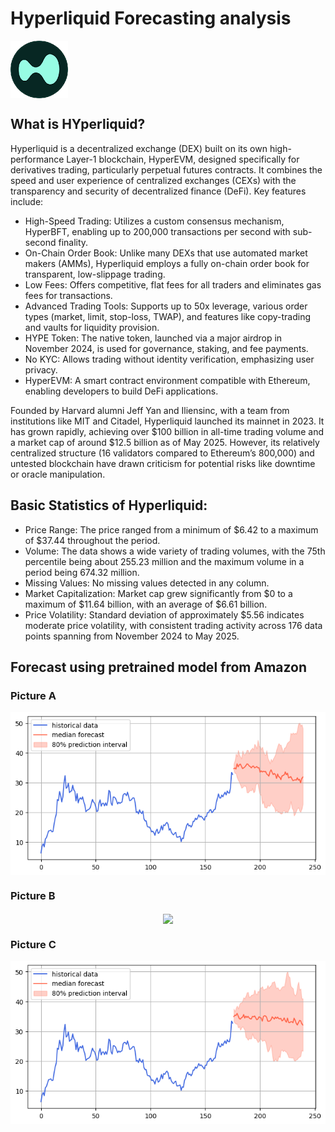 # Hyperliquid Forecasting analysis

<img src="./HYPETOKEN.png" align="center">

## What is HYperliquid?
Hyperliquid is a decentralized exchange (DEX) built on its own high-performance Layer-1 blockchain, HyperEVM, designed specifically for derivatives trading, particularly perpetual futures contracts. It combines the speed and user experience of centralized exchanges (CEXs) with the transparency and security of decentralized finance (DeFi). 
Key features include:
- High-Speed Trading: Utilizes a custom consensus mechanism, HyperBFT, enabling up to 200,000 transactions per second with sub-second finality.
- On-Chain Order Book: Unlike many DEXs that use automated market makers (AMMs), Hyperliquid employs a fully on-chain order book for transparent, low-slippage trading.
- Low Fees: Offers competitive, flat fees for all traders and eliminates gas fees for transactions.
- Advanced Trading Tools: Supports up to 50x leverage, various order types (market, limit, stop-loss, TWAP), and features like copy-trading and vaults for liquidity provision.
- HYPE Token: The native token, launched via a major airdrop in November 2024, is used for governance, staking, and fee payments.
- No KYC: Allows trading without identity verification, emphasizing user privacy.
- HyperEVM: A smart contract environment compatible with Ethereum, enabling developers to build DeFi applications.

Founded by Harvard alumni Jeff Yan and Iliensinc, with a team from institutions like MIT and Citadel, Hyperliquid launched its mainnet in 2023. It has grown rapidly, achieving over $100 billion in all-time trading volume and a market cap of around $12.5 billion as of May 2025. However, its relatively centralized structure (16 validators compared to Ethereum’s 800,000) and untested blockchain have drawn criticism for potential risks like downtime or oracle manipulation.

## Basic Statistics of Hyperliquid:

- Price Range: The price ranged from a minimum of $6.42 to a maximum of $37.44 throughout the period.
- Volume: The data shows a wide variety of trading volumes, with the 75th percentile being about 255.23 million and the maximum volume in a period being 674.32 million.
- Missing Values: No missing values detected in any column.
- Market Capitalization: Market cap grew significantly from $0 to a maximum of $11.64 billion, with an average of $6.61 billion.
- Price Volatility: Standard deviation of approximately $5.56 indicates moderate price volatility, with consistent trading activity across 176 data points spanning from November 2024 to May 2025.

## Forecast using pretrained model from Amazon

### Picture A
<p align="center">
<img src="./HYPE_!.png" align="center">
</p>

### Picture B
<p align="center">
<img src="./HYPE_?.png" align="center">
</p>

### Picture C
<p align="center">
<img src="./HYPE_@.png" align="center">
</p>

